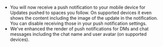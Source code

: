 - You will now receive a push notification to your mobile device for Updates pushed to spaces you follow. On supported devices it even shows the content including the image of the update in the notification. You can disable receiving those in your push notification settings.
- We've enhanced the render of push notifications for DMs and chat messages including the chat name and user avatar (on supported devices).
